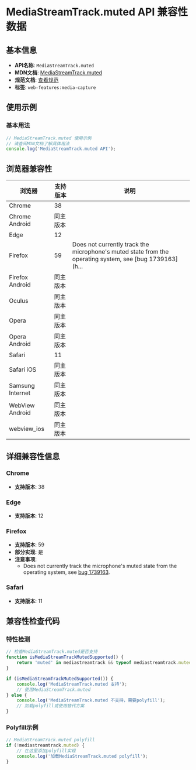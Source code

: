 # MediaStreamTrack.muted API 兼容性数据

## 基本信息

- **API名称**: `MediaStreamTrack.muted`
- **MDN文档**: [MediaStreamTrack.muted](https://developer.mozilla.org/docs/Web/API/MediaStreamTrack/muted)
- **规范文档**: [查看规范](https://w3c.github.io/mediacapture-main/#dom-mediastreamtrack-muted)
- **标签**: `web-features:media-capture`

## 使用示例

### 基本用法

```javascript
// MediaStreamTrack.muted 使用示例
// 请查阅MDN文档了解具体用法
console.log('MediaStreamTrack.muted API');
```

## 浏览器兼容性

| 浏览器 | 支持版本 | 说明 |
|--------|----------|------|
| Chrome | 38 |  |
| Chrome Android | 同主版本 |  |
| Edge | 12 |  |
| Firefox | 59 | Does not currently track the microphone's muted state from the operating system, see [bug 1739163](h... |
| Firefox Android | 同主版本 |  |
| Oculus | 同主版本 |  |
| Opera | 同主版本 |  |
| Opera Android | 同主版本 |  |
| Safari | 11 |  |
| Safari iOS | 同主版本 |  |
| Samsung Internet | 同主版本 |  |
| WebView Android | 同主版本 |  |
| webview_ios | 同主版本 |  |

## 详细兼容性信息

### Chrome

- **支持版本**: 38

### Edge

- **支持版本**: 12

### Firefox

- **支持版本**: 59
- **部分实现**: 是
- **注意事项**:
  - Does not currently track the microphone's muted state from the operating system, see [bug 1739163](https://bugzil.la/1739163).

### Safari

- **支持版本**: 11

## 兼容性检查代码

### 特性检测

```javascript
// 检查MediaStreamTrack.muted是否支持
function isMediaStreamTrackMutedSupported() {
    return 'muted' in mediastreamtrack && typeof mediastreamtrack.muted === 'function';
}

if (isMediaStreamTrackMutedSupported()) {
    console.log('MediaStreamTrack.muted 支持');
    // 使用MediaStreamTrack.muted
} else {
    console.log('MediaStreamTrack.muted 不支持，需要polyfill');
    // 加载polyfill或使用替代方案
}
```

### Polyfill示例

```javascript
// MediaStreamTrack.muted polyfill
if (!mediastreamtrack.muted) {
    // 在这里添加polyfill实现
    console.log('加载MediaStreamTrack.muted polyfill');
}
```

